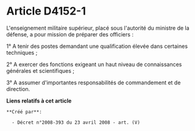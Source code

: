# Article D4152-1

L'enseignement militaire supérieur, placé sous l'autorité du ministre de la défense, a pour mission de préparer des
officiers :

1° A tenir des postes demandant une qualification élevée dans certaines techniques ;

2° A exercer des fonctions exigeant un haut niveau de connaissances générales et scientifiques ;

3° A assumer d'importantes responsabilités de commandement et de direction.

**Liens relatifs à cet article**

	**Créé par**:

	  - Décret n°2008-393 du 23 avril 2008 - art. (V)
